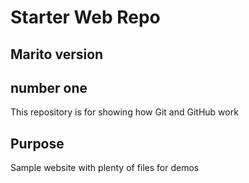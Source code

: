 # Starter Web Repo

## Marito version
## number one

This repository is for showing how Git and GitHub work

## Purpose

Sample website with plenty of files for demos